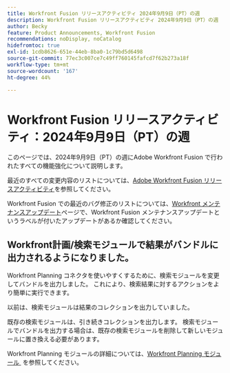 ```yaml
---
title: Workfront Fusion リリースアクティビティ 2024年9月9日（PT）の週
description: Workfront Fusion リリースアクティビティ 2024年9月9日（PT）の週
author: Becky
feature: Product Announcements, Workfront Fusion
recommendations: noDisplay, noCatalog
hidefromtoc: true
exl-id: 1cdb8626-651e-44eb-8ba0-1c79bd5d6498
source-git-commit: 77ec3c007ce7c49ff760145fafcd7f62b273a18f
workflow-type: tm+mt
source-wordcount: '167'
ht-degree: 44%

---
```


# Workfront Fusion リリースアクティビティ：2024年9月9日（PT）の週

このページでは、2024年9月9日（PT）の週にAdobe Workfront Fusion で行われたすべての機能強化について説明します。

最近のすべての変更内容のリストについては、[Adobe Workfront Fusion リリースアクティビティ](/help/workfront-fusion/fusion-product-releases/fusion-release-activity.md)を参照してください。

Workfront Fusion での最近のバグ修正のリストについては、[Workfront メンテナンスアップデート](https://experienceleague.adobe.com/docs/workfront-known-issues/releases/current-updates.html?lang=ja)ページで、Workfront Fusion メンテナンスアップデートというラベルが付いたアップデートがあるか確認してください。

## Workfront計画/検索モジュールで結果がバンドルに出力されるようになりました。

Workfront Planning コネクタを使いやすくするために、検索モジュールを変更してバンドルを出力しました。 これにより、検索結果に対するアクションをより簡単に実行できます。

以前は、検索モジュールは結果のコレクションを出力していました。

既存の検索モジュールは、引き続きコレクションを出力します。 検索モジュールでバンドルを出力する場合は、既存の検索モジュールを削除して新しいモジュールに置き換える必要があります。

Workfront Planning モジュールの詳細については、[Workfront Planning モジュール &#x200B;](/help/workfront-fusion/references/apps-and-modules/adobe-connectors/workfront-planning-modules.md) を参照してください。
